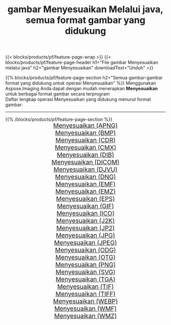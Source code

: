 ﻿---
title: gambar Menyesuaikan Melalui java, semua format gambar yang didukung 
weight: 3920
url: /id/java/adjust 
lang: id
langdirlevel: 2
locales: zh-hans,ja,it,ru,de,es,fr,nl,id,lt,pl,pt,vi,tr,ko,zh-hant,ar,hi,th,sv,cs,uk,he
description: Menggunakan Aspose.Imaging Anda dapat dengan mudah Menyesuaikan gambar Via java
---

{{< blocks/products/pf/feature-page-wrap >}}
{{< blocks/products/pf/feature-page-header h1="File gambar Menyesuaikan melalui java" h2="gambar Menyesuaikan" downloadText="Unduh" >}}


{{% blocks/products/pf/feature-page-section  h2="Semua gambar-gambar format yang didukung untuk operasi Menyesuaikan" %}}
Menggunakan Aspose.Imaging Anda dapat dengan mudah menerapkan **Menyesuaikan** untuk berbagai format gambar secara terprogram
<br/>
Daftar lengkap operasi Menyesuaikan yang didukung menurut format gambar:
<hr/>
{{% /blocks/products/pf/feature-page-section %}}
<div class="container-fluid productfamilypage bg-gray">
    <div class="convertypes bg-gray agp-content section">
        <div class="container">
		<div class="row other-converters" style="gap: 10px;font-size: 19px;text-align:center;">
		    <div class='col-md-2 other-converter remove-lp remove-rp'><a href="/imaging/id/java/adjust/apng" style="padding:15px;">Menyesuaikan (APNG)</a></div><div class='col-md-2 other-converter remove-lp remove-rp'><a href="/imaging/id/java/adjust/bmp" style="padding:15px;">Menyesuaikan (BMP)</a></div><div class='col-md-2 other-converter remove-lp remove-rp'><a href="/imaging/id/java/adjust/cdr" style="padding:15px;">Menyesuaikan (CDR)</a></div><div class='col-md-2 other-converter remove-lp remove-rp'><a href="/imaging/id/java/adjust/cmx" style="padding:15px;">Menyesuaikan (CMX)</a></div><div class='col-md-2 other-converter remove-lp remove-rp'><a href="/imaging/id/java/adjust/dib" style="padding:15px;">Menyesuaikan (DIB)</a></div><div class='col-md-2 other-converter remove-lp remove-rp'><a href="/imaging/id/java/adjust/dicom" style="padding:15px;">Menyesuaikan (DICOM)</a></div><div class='col-md-2 other-converter remove-lp remove-rp'><a href="/imaging/id/java/adjust/djvu" style="padding:15px;">Menyesuaikan (DJVU)</a></div><div class='col-md-2 other-converter remove-lp remove-rp'><a href="/imaging/id/java/adjust/dng" style="padding:15px;">Menyesuaikan (DNG)</a></div><div class='col-md-2 other-converter remove-lp remove-rp'><a href="/imaging/id/java/adjust/emf" style="padding:15px;">Menyesuaikan (EMF)</a></div><div class='col-md-2 other-converter remove-lp remove-rp'><a href="/imaging/id/java/adjust/emz" style="padding:15px;">Menyesuaikan (EMZ)</a></div><div class='col-md-2 other-converter remove-lp remove-rp'><a href="/imaging/id/java/adjust/eps" style="padding:15px;">Menyesuaikan (EPS)</a></div><div class='col-md-2 other-converter remove-lp remove-rp'><a href="/imaging/id/java/adjust/gif" style="padding:15px;">Menyesuaikan (GIF)</a></div><div class='col-md-2 other-converter remove-lp remove-rp'><a href="/imaging/id/java/adjust/ico" style="padding:15px;">Menyesuaikan (ICO)</a></div><div class='col-md-2 other-converter remove-lp remove-rp'><a href="/imaging/id/java/adjust/j2k" style="padding:15px;">Menyesuaikan (J2K)</a></div><div class='col-md-2 other-converter remove-lp remove-rp'><a href="/imaging/id/java/adjust/jp2" style="padding:15px;">Menyesuaikan (JP2)</a></div><div class='col-md-2 other-converter remove-lp remove-rp'><a href="/imaging/id/java/adjust/jpg" style="padding:15px;">Menyesuaikan (JPG)</a></div><div class='col-md-2 other-converter remove-lp remove-rp'><a href="/imaging/id/java/adjust/jpeg" style="padding:15px;">Menyesuaikan (JPEG)</a></div><div class='col-md-2 other-converter remove-lp remove-rp'><a href="/imaging/id/java/adjust/odg" style="padding:15px;">Menyesuaikan (ODG)</a></div><div class='col-md-2 other-converter remove-lp remove-rp'><a href="/imaging/id/java/adjust/otg" style="padding:15px;">Menyesuaikan (OTG)</a></div><div class='col-md-2 other-converter remove-lp remove-rp'><a href="/imaging/id/java/adjust/png" style="padding:15px;">Menyesuaikan (PNG)</a></div><div class='col-md-2 other-converter remove-lp remove-rp'><a href="/imaging/id/java/adjust/svg" style="padding:15px;">Menyesuaikan (SVG)</a></div><div class='col-md-2 other-converter remove-lp remove-rp'><a href="/imaging/id/java/adjust/tga" style="padding:15px;">Menyesuaikan (TGA)</a></div><div class='col-md-2 other-converter remove-lp remove-rp'><a href="/imaging/id/java/adjust/tif" style="padding:15px;">Menyesuaikan (TIF)</a></div><div class='col-md-2 other-converter remove-lp remove-rp'><a href="/imaging/id/java/adjust/tiff" style="padding:15px;">Menyesuaikan (TIFF)</a></div><div class='col-md-2 other-converter remove-lp remove-rp'><a href="/imaging/id/java/adjust/webp" style="padding:15px;">Menyesuaikan (WEBP)</a></div><div class='col-md-2 other-converter remove-lp remove-rp'><a href="/imaging/id/java/adjust/wmf" style="padding:15px;">Menyesuaikan (WMF)</a></div><div class='col-md-2 other-converter remove-lp remove-rp'><a href="/imaging/id/java/adjust/wmz" style="padding:15px;">Menyesuaikan (WMZ)</a></div>
                </div>
        </div>
    </div>
</div>
<br/>
